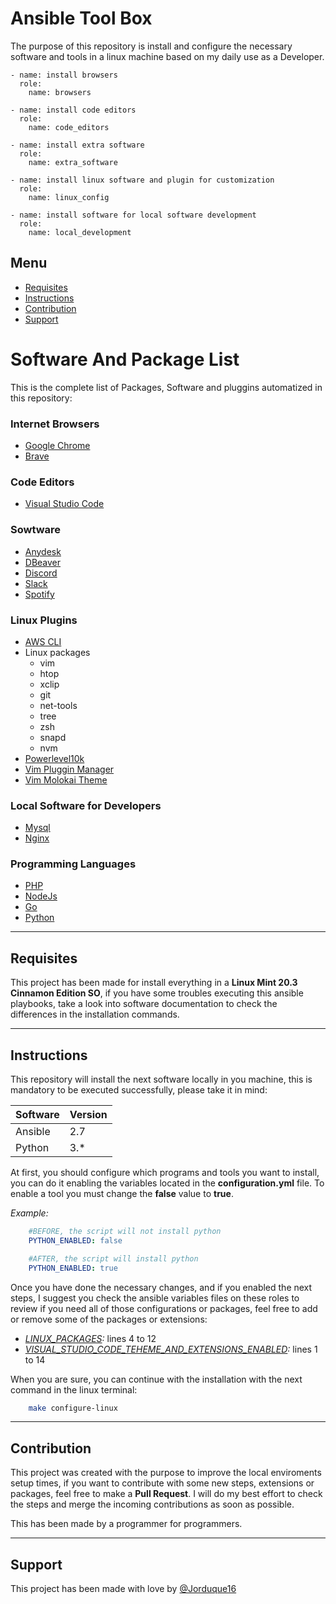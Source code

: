 # Ansible Tool Box

The purpose of this repository is install and configure the necessary software and tools in a linux machine based on 
my daily use as a Developer.

    - name: install browsers
      role:
        name: browsers

    - name: install code editors
      role:
        name: code_editors

    - name: install extra software
      role:
        name: extra_software

    - name: install linux software and plugin for customization
      role:
        name: linux_config

    - name: install software for local software development
      role:
        name: local_development

## Menu

* [Requisites](#Requisites)
* [Instructions](#Instructions)
* [Contribution](#Contribution)
* [Support](#Support)

# Software And Package List
 
This is the complete list of Packages, Software and pluggins automatized in this repository:

### Internet Browsers

* [Google Chrome](https://www.google.com/intl/es_es/chrome/?brand=YTUH&gclid=Cj0KCQjw0vWnBhC6ARIsAJpJM6dmH2R9kxsx2A01ABkqDlywA1oih0WPgOUOtD9sDTVYlC6DpFzhSFoaAhpyEALw_wcB&gclsrc=aw.ds)
* [Brave](https://brave.com/es/)

### Code Editors

* [Visual Studio Code](https://code.visualstudio.com)

### Sowtware

* [Anydesk](https://anydesk.com/en)
* [DBeaver](https://dbeaver.io)
* [Discord](https://discord.com)
* [Slack](https://slack.com)
* [Spotify](https://www.spotify.com)

### Linux Plugins

* [AWS CLI](https://aws.amazon.com/es/cli/)
* Linux packages
  - vim
  - htop
  - xclip
  - git
  - net-tools
  - tree
  - zsh
  - snapd
  - nvm
* [Powerlevel10k](https://github.com/romkatv/powerlevel10k)
* [Vim Pluggin Manager](https://github.com/junegunn/vim-plug)
* [Vim Molokai Theme](https://github.com/tomasr/molokai)

### Local Software for Developers

* [Mysql](https://www.mysql.com)
* [Nginx](https://www.nginx.com)

### Programming Languages

* [PHP](https://www.php.net)
* [NodeJs](https://nodejs.org/en)
* [Go](https://go.dev)
* [Python](https://www.python.org)

___

## Requisites

This project has been made for install everything in a __Linux Mint 20.3 Cinnamon Edition SO__, if you have some 
troubles executing this ansible playbooks, take a look into software documentation to check the differences in the 
installation commands. 

___

## Instructions

This repository will install the next software locally in you machine, this is mandatory to be executed successfully,
please take it in mind:

| Software | Version |
|----------|---------|
| Ansible  | 2.7     |
| Python   | 3.*     |

At first, you should configure which programs and tools you want to install, you can do it enabling the variables 
located in the __configuration.yml__ file. To enable a tool you must change the __false__ value to __true__.

*Example:*

``` yaml
    #BEFORE, the script will not install python
    PYTHON_ENABLED: false

    #AFTER, the script will install python
    PYTHON_ENABLED: true
```

Once you have done the necessary changes, and if you enabled the next steps, I suggest you check the ansible variables 
files on these roles to review if you need all of those configurations or packages, feel free to add or remove some of 
the packages or extensions:

- *[LINUX_PACKAGES](#roles/linux_config/vars/main.yml):*  lines 4 to 12
- *[VISUAL_STUDIO_CODE_TEHEME_AND_EXTENSIONS_ENABLED](#roles/code_editors/vars/main.yml):* lines 1 to 14

 When you are sure, you can continue with the installation with the next command in the linux terminal:

``` bash
    make configure-linux
```

___

## Contribution

This project was created with the purpose to improve the local enviroments setup times, if you want to contribute with 
some new steps, extensions or packages, feel free to make a __Pull Request__. I will do my best effort to check the 
steps and merge the incoming contributions as soon as possible.

This has been made by a programmer for programmers.
___

## Support

This project has been made with love by [@Jorduque16](https://github.com/Jorduque16)
